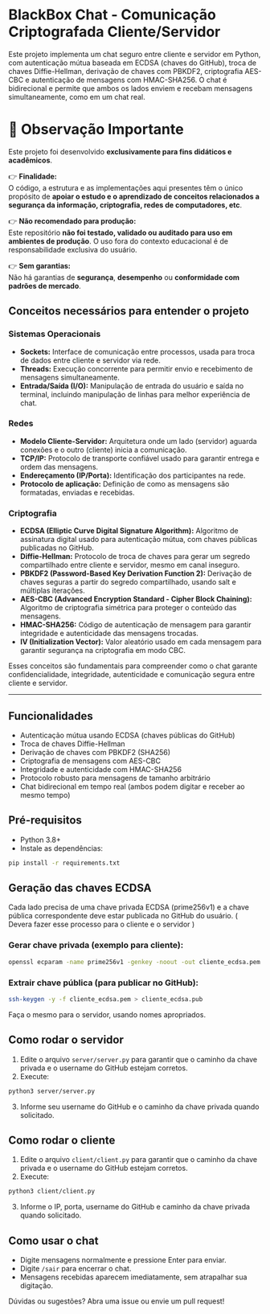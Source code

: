 # BlackBox Chat - Comunicação Criptografada Cliente/Servidor

Este projeto implementa um chat seguro entre cliente e servidor em Python, com autenticação mútua baseada em ECDSA (chaves do GitHub), troca de chaves Diffie-Hellman, derivação de chaves com PBKDF2, criptografia AES-CBC e autenticação de mensagens com HMAC-SHA256. O chat é bidirecional e permite que ambos os lados enviem e recebam mensagens simultaneamente, como em um chat real.

# 📌 Observação Importante

Este projeto foi desenvolvido **exclusivamente para fins didáticos e acadêmicos**.

👉 **Finalidade:**  
O código, a estrutura e as implementações aqui presentes têm o único propósito de **apoiar o estudo e o aprendizado de conceitos relacionados a segurança da informação, criptografia, redes de computadores, etc**.

👉 **Não recomendado para produção:**  
Este repositório **não foi testado, validado ou auditado para uso em ambientes de produção**. O uso fora do contexto educacional é de responsabilidade exclusiva do usuário.

👉 **Sem garantias:**  
Não há garantias de **segurança**, **desempenho** ou **conformidade com padrões de mercado**.

## Conceitos necessários para entender o projeto

### Sistemas Operacionais
- **Sockets:** Interface de comunicação entre processos, usada para troca de dados entre cliente e servidor via rede.
- **Threads:** Execução concorrente para permitir envio e recebimento de mensagens simultaneamente.
- **Entrada/Saída (I/O):** Manipulação de entrada do usuário e saída no terminal, incluindo manipulação de linhas para melhor experiência de chat.

### Redes
- **Modelo Cliente-Servidor:** Arquitetura onde um lado (servidor) aguarda conexões e o outro (cliente) inicia a comunicação.
- **TCP/IP:** Protocolo de transporte confiável usado para garantir entrega e ordem das mensagens.
- **Endereçamento (IP/Porta):** Identificação dos participantes na rede.
- **Protocolo de aplicação:** Definição de como as mensagens são formatadas, enviadas e recebidas.

### Criptografia
- **ECDSA (Elliptic Curve Digital Signature Algorithm):** Algoritmo de assinatura digital usado para autenticação mútua, com chaves públicas publicadas no GitHub.
- **Diffie-Hellman:** Protocolo de troca de chaves para gerar um segredo compartilhado entre cliente e servidor, mesmo em canal inseguro.
- **PBKDF2 (Password-Based Key Derivation Function 2):** Derivação de chaves seguras a partir do segredo compartilhado, usando salt e múltiplas iterações.
- **AES-CBC (Advanced Encryption Standard - Cipher Block Chaining):** Algoritmo de criptografia simétrica para proteger o conteúdo das mensagens.
- **HMAC-SHA256:** Código de autenticação de mensagem para garantir integridade e autenticidade das mensagens trocadas.
- **IV (Initialization Vector):** Valor aleatório usado em cada mensagem para garantir segurança na criptografia em modo CBC.

Esses conceitos são fundamentais para compreender como o chat garante confidencialidade, integridade, autenticidade e comunicação segura entre cliente e servidor.

---

## Funcionalidades
- Autenticação mútua usando ECDSA (chaves públicas do GitHub)
- Troca de chaves Diffie-Hellman
- Derivação de chaves com PBKDF2 (SHA256)
- Criptografia de mensagens com AES-CBC
- Integridade e autenticidade com HMAC-SHA256
- Protocolo robusto para mensagens de tamanho arbitrário
- Chat bidirecional em tempo real (ambos podem digitar e receber ao mesmo tempo)

## Pré-requisitos
- Python 3.8+
- Instale as dependências:

```bash
pip install -r requirements.txt
```

## Geração das chaves ECDSA
Cada lado precisa de uma chave privada ECDSA (prime256v1) e a chave pública correspondente deve estar publicada no GitHub do usuário. 
( Devera fazer esse processo para o cliente e o servidor )

### Gerar chave privada (exemplo para cliente):
```bash
openssl ecparam -name prime256v1 -genkey -noout -out cliente_ecdsa.pem
```

### Extrair chave pública (para publicar no GitHub):
```bash
ssh-keygen -y -f cliente_ecdsa.pem > cliente_ecdsa.pub
```

Faça o mesmo para o servidor, usando nomes apropriados.

## Como rodar o servidor
1. Edite o arquivo `server/server.py` para garantir que o caminho da chave privada e o username do GitHub estejam corretos.
2. Execute:
```bash
python3 server/server.py
```
3. Informe seu username do GitHub e o caminho da chave privada quando solicitado.

## Como rodar o cliente
1. Edite o arquivo `client/client.py` para garantir que o caminho da chave privada e o username do GitHub estejam corretos.
2. Execute:
```bash
python3 client/client.py
```
3. Informe o IP, porta, username do GitHub e caminho da chave privada quando solicitado.

## Como usar o chat
- Digite mensagens normalmente e pressione Enter para enviar.
- Digite `/sair` para encerrar o chat.
- Mensagens recebidas aparecem imediatamente, sem atrapalhar sua digitação.


Dúvidas ou sugestões? Abra uma issue ou envie um pull request!

